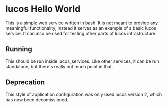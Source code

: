 # lucos Hello World


This is a simple web service written in bash.  It is not meant to provide any meaningful functionality, instead it serves as an example of a basic lucos service.  It can also be used for testing other parts of lucos infrastructure.

## Running

This should be run inside lucos_services.  Like other services, it can be run standalone, but there's really not much point in that.

## Deprecation
This style of application configuration was only used lucos version 2, which has now been decomissioned.
